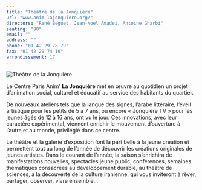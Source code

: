 ```yaml
---
title: "Théâtre de la Jonquière"
url: "www.anim-lajonquiere.org/"
directors: "René Beguet, Jean-Noel Amadei, Antoine Gharbi"
seating: "98"
email: ""
address: ""
phone: "01 42 29 78 79"
fax: "01 42 29 74 10"
arrondissement: 17
---
```


![Théâtre de la Jonquière](../images/17eme/theatre-de-la-jonquiere/theatre-de-la-jonquiere-1.jpg)

Le Centre Paris Anim' **La Jonquière** met en œuvre au quotidien un projet d’animation social, culturel et éducatif au service des habitants du quartier.

De nouveaux ateliers tels que la langue des signes, l’arabe littéraire, l’éveil artistique pour les petits de 5 à 7 ans, ou encore « Jonquière TV » pour les jeunes âgés de 12 à 16 ans, ont vu le jour. Ces innovations, avec leur caractère expérimental, viennent enrichir le mouvement d’ouverture à l’autre et au monde, privilégié dans ce centre.
 
Le théâtre et la galerie d’exposition font la part belle à la jeune création et permettent tout au long de l’année de découvrir les créations originales de jeunes artistes.
Dans le courant de l’année, la saison s’enrichira de manifestations nouvelles, spectacles jeune public, conférences, semaines thématiques consacrées au développement durable, au théâtre de sciences, à la découverte de la culture iranienne, qui vous inviteront à rêver, partager, observer, vivre ensemble…
 
 

